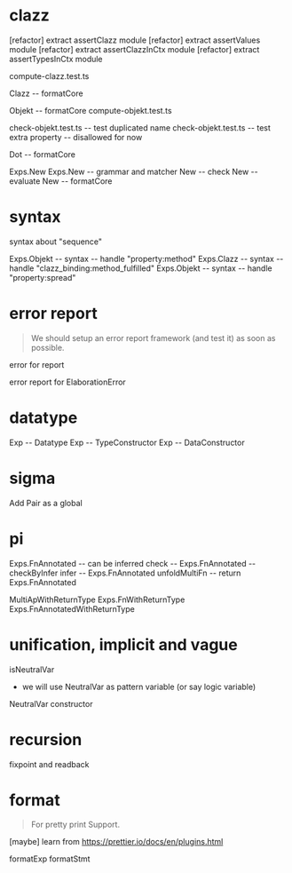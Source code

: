 # clazz

[refactor] extract assertClazz module
[refactor] extract assertValues module
[refactor] extract assertClazzInCtx module
[refactor] extract assertTypesInCtx module

compute-clazz.test.ts

Clazz -- formatCore

Objekt -- formatCore
compute-objekt.test.ts

check-objekt.test.ts -- test duplicated name
check-objekt.test.ts -- test extra property -- disallowed for now

Dot -- formatCore

Exps.New
Exps.New -- grammar and matcher
New -- check
New -- evaluate
New -- formatCore

# syntax

syntax about "sequence"

Exps.Objekt -- syntax -- handle "property:method"
Exps.Clazz -- syntax -- handle "clazz_binding:method_fulfilled"
Exps.Objekt -- syntax -- handle "property:spread"

# error report

> We should setup an error report framework (and test it) as soon as possible.

error for report

error report for ElaborationError

# datatype

Exp -- Datatype
Exp -- TypeConstructor
Exp -- DataConstructor

# sigma

Add Pair as a global

# pi

Exps.FnAnnotated -- can be inferred
check -- Exps.FnAnnotated -- checkByInfer
infer -- Exps.FnAnnotated
unfoldMultiFn -- return Exps.FnAnnotated

MultiApWithReturnType
Exps.FnWithReturnType
Exps.FnAnnotatedWithReturnType

# unification, implicit and vague

isNeutralVar

- we will use NeutralVar as pattern variable (or say logic variable)

NeutralVar constructor

# recursion

fixpoint and readback

# format

> For pretty print Support.

[maybe] learn from https://prettier.io/docs/en/plugins.html

formatExp
formatStmt
